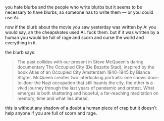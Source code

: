 you hate blurbs and the people who write blurbs but it seems to be necessary to have blurbs, so someone has to write them — or you could use Ai. 
<p>
<p>

now if the blurb about the movie you saw yesterday was written by Ai you would say, ah the cheapskates used Ai. fuck them. but if it was written by a human you would be full of rage and scorn and curse the world and everything in it.
<p>

the blurb says: 

> The past collides with our present in Steve McQueen's daring documentary The Occupied City (De Bezette Stad), inspired by the book Atlas of an Occupied City Amsterdam 1940-1945 by Bianca Stigter. McQueen creates two interlocking portraits: one shows door-to-door the Nazi occupation that still haunts the city, the other is a vivid journey through the last years of pandemic and protest. What emerges is both shattering and hopeful, a far-reaching meditation on memory, time and what lies ahead.

this is without any shadow of a doubt a human piece of crap but it doesn't help anyone if you are full of scorn and rage.

